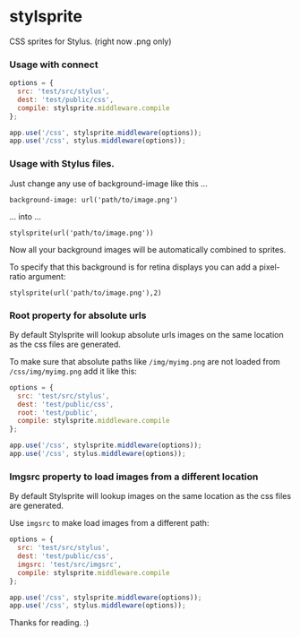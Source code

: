 stylsprite
==========

CSS sprites for Stylus. (right now .png only)

### Usage with connect

```javascript
options = {
  src: 'test/src/stylus',
  dest: 'test/public/css',
  compile: stylsprite.middleware.compile
};

app.use('/css', stylsprite.middleware(options));
app.use('/css', stylus.middleware(options));
```

### Usage with Stylus files.

Just change any use of background-image like this ...

```stylus
background-image: url('path/to/image.png')
```

... into ...

```stylus
stylsprite(url('path/to/image.png'))
```

Now all your background images will be automatically combined to sprites.

To specify that this background is for retina displays you can add a pixel-ratio argument:

```stylus
stylsprite(url('path/to/image.png'),2)
```

### Root property for absolute urls

By default Stylsprite will lookup absolute urls images on the same location as the css
files are generated.

To make sure that absolute paths like ```/img/myimg.png``` are not loaded from ```/css/img/myimg.png```
add it like this:

```javascript
options = {
  src: 'test/src/stylus',
  dest: 'test/public/css',
  root: 'test/public',
  compile: stylsprite.middleware.compile
};

app.use('/css', stylsprite.middleware(options));
app.use('/css', stylus.middleware(options));
```

### Imgsrc property to load images from a different location

By default Stylsprite will lookup images on the same location as the css
files are generated.

Use ```imgsrc``` to make load images from a different path:

```javascript
options = {
  src: 'test/src/stylus',
  dest: 'test/public/css',
  imgsrc: 'test/src/imgsrc',
  compile: stylsprite.middleware.compile
};

app.use('/css', stylsprite.middleware(options));
app.use('/css', stylus.middleware(options));
```


Thanks for reading. :)